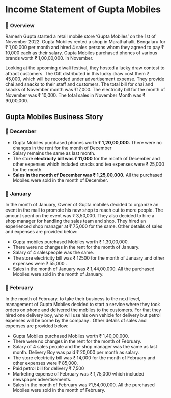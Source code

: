 # **Income Statement of Gupta Mobiles**



### 🔰 **Overview**

Ramesh Gupta started a retail mobile store ‘Gupta Mobiles’ on the 1st of November 2022. Gupta Mobiles rented a shop in Marathahalli, Bengaluru for ₹ 1,00,000 per month and hired 4 sales persons whom they agreed to pay ₹ 10,000 each as their salary. Gupta Mobiles purchased phones of various brands worth ₹ 1,00,00,000. in November. 

Looking at the upcoming diwali festival, they hosted a lucky draw contest to attract customers. The Gift distributed in this lucky draw cost them ₹ 45,000, which will be recorded under advertisement expense. They provide chai and snacks to their staff and customers. The total bill for chai and snacks of November month was ₹17,000. The electricity bill for the month of November was ₹ 10,000. The total sales in November Month was  ₹ 90,00,000.  

## **Gupta Mobiles Business Story**

### 🔰 **December**
- Gupta Mobiles purchased phones worth **₹ 1,20,00,000.** There were no changes in the rent for the month of December
- Salary remains the same as last month.
- The store **electricity bill was ₹ 11,000** for the month of December and other expenses which included snacks and tea expenses were  ₹ 25,000 for the month.
- **Sales in the month of December was ₹ 1,25,00,000.** All the purchased Mobiles were sold in the month of December.

### 🔰 **January**
In the month of January, Owner of Gupta mobiles decided to organize an event in the mall to promote his new shop to reach out to more people. The amount spent on the event was ₹ 3,50,000. They also decided to hire a shop manager for handling the sales team and shop. They hired an experienced shop manager at ₹ 75,000 for the same. Other details of sales and expenses are provided below:

- Gupta mobiles purchased Mobiles worth ₹ 1,30,00,000. 
- There were no changes in the rent for the month of January.
- Salary of 4 salespeople was the same. 
- The store electricity bill was ₹ 12500 for the month of January  and other expenses were ₹ 55,000 .
- Sales in the month of January was ₹ 1,44,00,000. All the purchased Mobiles were sold in the month of January.


### 🔰 **February**
In the month of February, to take their business to the next level, management of Gupta Mobiles decided to start a service where they took orders on phone and delivered the mobiles to the customers. For that they hired one delivery boy, who will use his own vehicle for delivery but petrol expenses will be borne by the company . Other details of sales and expenses are provided below:

- Gupta Mobiles purchased Mobiles worth ₹ 1,40,00,000.
- There were no changes in the rent for the month of February.
- Salary of 4 sales people and the shop manager  was the same as last month. Delivery Boy was paid ₹ 20,000 per month as salary.
- The store electricity bill was ₹ 14,000 for the month of February and other expenses were ₹ 85,000.
- Paid petrol bill for delivery ₹ 7,500
- Marketing expense of February was ₹ 1,75,000 which included newspaper advertisements.
- Sales in the month of February was ₹1,54,00,000. All the purchased Mobiles were sold in the month of February.
